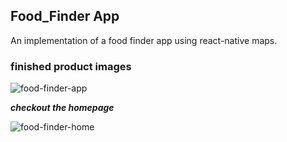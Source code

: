 ## Food_Finder App

An implementation of a food finder app using react-native maps.

### finished product images

![food-finder-app](https://user-images.githubusercontent.com/22290070/88851152-050aad80-d1f5-11ea-9752-c412a9524b74.jpg)


***checkout the homepage***

![food-finder-home](https://user-images.githubusercontent.com/22290070/89717432-5d913600-d9bf-11ea-9a67-7e656f82586a.jpeg)
